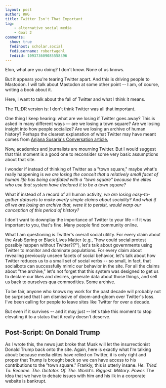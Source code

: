 ```yaml
---
layout: post
author: RWG
title: Twitter Isn't That Important
tag:
    - alternative social media
    - Goal 2
comments: 
  show: true
  fedihost: scholar.social
  fediusername: robertwgehl
  fediid: 109373609085558396
---
```

Elon, what are you doing? I don't know. None of us knows.

But it appears you're tearing Twitter apart. And this is driving people to Mastodon. I will talk about Mastodon at some other point -- I am, of course, writing a book about it. 

Here, I want to talk about the fall of Twitter and what I think it means.

The TL;DR version is: I don't think Twitter was all that important.

<!-- more -->

One thing I keep hearing: what are we losing if Twitter goes away? This is asked in many different ways — are we losing a town square? Are we losing insight into how people socialize? Are we losing an archive of human history? Perhaps the clearest explanation of what Twitter may have meant comes from [Anjana Susaria's Conversation article.](https://theconversation.com/what-the-world-would-lose-with-the-demise-of-twitter-valuable-eyewitness-accounts-and-raw-data-on-human-behavior-as-well-as-a-habitat-for-trolls-194601)

Now, academics and journalists are mourning Twitter. But I would suggest that this moment is a good one to reconsider some very basic assumptions about that site.

I wonder if instead of thinking of Twitter as a "town square," maybe what's really happening is _we are losing the conceit that a relatively small facet of human life has being conflated with a "town square" because the elites who use that system have declared it to be a town square?_

What if instead of a record of all human activity, _we are losing easy-to-gather datasets to make overly simple claims about sociality?_ And _what if all we are losing an archive that, were it to persist, would warp our conception of this period of history?_

I don't want to downplay the importance of Twitter to your life – if it was important to you, that's fine. Many people find community online. 

What I am questioning is Twitter's overall social utility. For every claim about the Arab Spring or Black Lives Matter (e.g., "how could social protest possibly happen without Twitter?!?"), let's talk about governments using Twitter to monitor and dominate populations. For every claim about revealing previously unseen facets of social behavior, let's talk about how Twitter reduces us to a small set of social verbs -- so small, in fact, that socialbots can successfully mimic our behavior in the site. For all the claims about "the archive," let's not forget that this system was designed to get us to declare our likes and desires, generate data about those things, and sell us back to ourselves qua commodities. Some archive.

To be fair, anyone who knows my work for the past decade will probably not be surprised that I am dismissive of doom-and-gloom over Twitter's loss. I've been calling for people to leave sites like Twitter for over a decade. 

But even if it survives -- and it may just -- let's take this moment to stop elevating it to a status that it really doesn't deserve.

## Post-Script: On Donald Trump
As I wrote this, the news just broke that Musk will let the insurrectionist Donald Trump back onto the site. Again, here is exactly what I'm talking about: because media elites have relied on Twitter, it is only right and proper that Trump is brought back so we can have access to his contributions to the "town square." Frankly, this is utterly insane. _He. Tried. To. Become. The. Dictator. Of. The. World's. Biggest. Military. Power._ The idea that we have to debate issues with him and his ilk in a corporate website is bankrupt.
